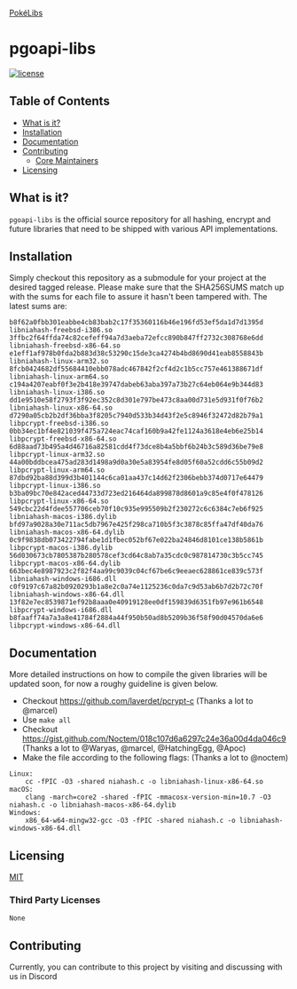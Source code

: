 [PokéLibs](https://github.com/pokelibs)

# pgoapi-libs
[![license](https://img.shields.io/github/license/pokelibs/pgoapi-libs.svg?maxAge=2592000?style=flat-square)](https://github.com/pokelibs/pgoapi-libs/blob/master/LICENSE.md)

## Table of Contents

* [What is it?](#what-is-it)
* [Installation](#installation)
* [Documentation](#documentation)
* [Contributing](#contributing)
  * [Core Maintainers](#core-maintainers)
* [Licensing](#licensing)

## What is it?
`pgoapi-libs` is the official source repository for all hashing, encrypt and future libraries that need to be shipped with various API implementations.

## Installation
Simply checkout this repository as a submodule for your project at the desired tagged release.
Please make sure that the SHA256SUMS match up with the sums for each file to assure it hasn't been tampered with.
The latest sums are:

```
b8f62a0fbb301eabbe4cb83bab2c17f35360116b46e196fd53ef5da1d7d1395d  libniahash-freebsd-i386.so
3ffbc2f64ffda74c82cefeff94a7d3aeba72efcc890b847ff2732c308768e6dd  libniahash-freebsd-x86-64.so
e1eff1af978b0fda2b883d38c53290c15de3ca4274b4bd8690d41eab8558843b  libniahash-linux-arm32.so
8fcb0424682df55684410ebb078adc467842f2cf4d2c1b5cc757e461388671df  libniahash-linux-arm64.so
c194a4207eabf0f3e2b418e39747dabeb63aba397a73b27c64eb064e9b344d83  libniahash-linux-i386.so
dd1e9510e58f2793f3f92ec352c8d301e797be473c8aa00d731e5d931f0f76b2  libniahash-linux-x86-64.so
d7290a05cb2b2df36bba3f8205c7940d533b34d43f2e5c8946f32472d82b79a1  libpcrypt-freebsd-i386.so
0bb34ec1bf4e821039f475a724eac74caf160b9a42fe1124a3618e4eb6e25b14  libpcrypt-freebsd-x86-64.so
6d88aad73b495a4d46716a82581cdd4f73dce8b4a5bbf6b24b3c589d36be79e8  libpcrypt-linux-arm32.so
44a00bddbcea475ad283d1498a9d0a30e5a83954fe8d05f60a52cdd6c55b09d2  libpcrypt-linux-arm64.so
87dbd92ba88d399d3b401144c6ca01aa437c14d62f2306bebb374d0717e64479  libpcrypt-linux-i386.so
b3ba09bc70e842aced44733d723ed216464da899878d8601a9c85e4f0f478126  libpcrypt-linux-x86-64.so
549cbc22d4fdee557706ceb70f10c935e995509b2f230272c6c6384c7eb6f925  libniahash-macos-i386.dylib
bfd97a9028a30e711ac5db7967e425f298ca710b5f3c3878c85ffa47df40da76  libniahash-macos-x86-64.dylib
0c9f9838db073422794fabe1d1fbec052bf67e022ba24846d8101ce138b5861b  libpcrypt-macos-i386.dylib
56d030673cb7805387b280578cef3cd64c8ab7a35cdc0c987814730c3b5cc745  libpcrypt-macos-x86-64.dylib
663bec4e8987923c2f82f4aa99c9039c04cf67be6c9eeaec628861ce839c573f  libniahash-windows-i686.dll
c0f9197c67a82b0920293b1a8e2c0a74e1125236c0da7c9d53ab6b7d2b72c70f  libniahash-windows-x86-64.dll
13f82e7ec8539871ef92b8aaa0e40919128ee0df159839d6351fb97e961b6548  libpcrypt-windows-i686.dll
b8faaff74a7a3a8e41784f2884a44f950b50ad8b5209b36f58f90d04570da6e6  libpcrypt-windows-x86-64.dll
```

## Documentation
More detailed instructions on how to compile the given libraries will be updated soon, for now a roughy guideline is given below.

* Checkout https://github.com/laverdet/pcrypt-c (Thanks a lot to @marcel)
* Use `make all`
* Checkout https://gist.github.com/Noctem/018c107d6a6297c24e36a00d4da046c9 (Thanks a lot to @Waryas, @marcel, @HatchingEgg, @Apoc)
* Make the file according to the following flags: (Thanks a lot to @noctem)
```
Linux:
	cc -fPIC -O3 -shared niahash.c -o libniahash-linux-x86-64.so
macOS:
	clang -march=core2 -shared -fPIC -mmacosx-version-min=10.7 -O3 niahash.c -o libniahash-macos-x86-64.dylib
Windows:
	x86_64-w64-mingw32-gcc -O3 -fPIC -shared niahash.c -o libniahash-windows-x86-64.dll
```

## Licensing
[MIT](https://github.com/pokelibs/pgoapi-libs/blob/master/LICENSE)

### Third Party Licenses
    None

## Contributing
Currently, you can contribute to this project by visiting and discussing with us in Discord
